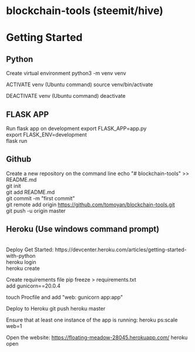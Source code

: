 # blockchain-tools (steemit/hive)

# Getting Started

## Python
Create virtual environment
python3 -m venv venv

ACTIVATE venv (Ubuntu command)
source venv/bin/activate

DEACTIVATE venv (Ubuntu command)
deactivate

## FLASK APP
Run flask app on development
export FLASK_APP=app.py
<br>
export FLASK_ENV=development
<br>
flask run

## Github
Create a new repository on the command line
echo "# blockchain-tools" >> README.md
<br>
git init
<br>
git add README.md
<br>
git commit -m "first commit"
<br>
git remote add origin https://github.com/tomoyan/blockchain-tools.git
<br>
git push -u origin master
<br>

## Heroku (Use windows command prompt)
<br>
Deploy Get Started:
https://devcenter.heroku.com/articles/getting-started-with-python
<br>
heroku login
<br>
heroku create

Create requirements file
pip freeze > requirements.txt
<br>
add gunicorn==20.0.4

touch Procfile and add
"web: gunicorn app:app"

Deploy to Heroku
git push heroku master

Ensure that at least one instance of the app is running:
heroku ps:scale web=1

Open the website: https://floating-meadow-28045.herokuapp.com/
heroku open
